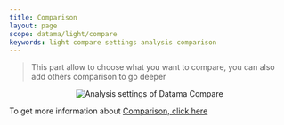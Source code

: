 ```yaml
---
title: Comparison
layout: page
scope: datama/light/compare
keywords: light compare settings analysis comparison
---
```


> This part allow to choose what you want to compare, you can also add others comparison to go deeper

<center><img src="{{site.url}}/{{site.baseurl}}/extensions/datama-compare/assets/img/comparison.png" alt="Analysis settings of Datama Compare" title="Datama Compare - Structure" /></center>

To get more information about [Comparison, click here]({{site.url}}/{{site.baseurl}}/extensions/datama-compare/settings/analysis/comparison.html)

<br>